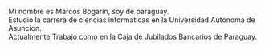 Mi nombre es Marcos Bogarin, soy de paraguay. <br/>
Estudio la carrera de ciencias informaticas en la Universidad Autonoma de Asuncion. <br/>
Actualmente Trabajo como en la Caja de Jubilados Bancarios de Paraguay.
